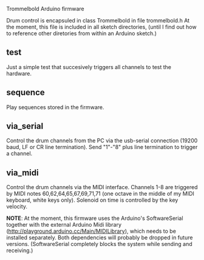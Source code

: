 Trommelbold Arduino firmware

Drum control is encapsuled in class Trommelbold in file trommelbold.h
At the moment, this file is included in all sketch directories, (until
I find out how to reference other diretories from within an Arduino sketch.)


test
----
Just a simple test that succesively triggers all channels to test the hardware.


sequence
--------
Play sequences stored in the firmware.


via_serial
----------
Control the drum channels from the PC via the usb-serial connection
(19200 baud, LF or CR line termination). Send "1"-"8" plus line termination
to trigger a channel.


via_midi
--------
Control the drum channels via the MIDI interface. Channels 1-8 are triggered
by MIDI notes 60,62,64,65,67,69,71,71 (one octave in the middle of my MIDI keyboard,
white keys only). Solenoid on time is controlled by the key velocity.

**NOTE**: At the moment, this firmware uses the Arduino's SoftwareSerial together with
the external Arduino Midi library (http://playground.arduino.cc/Main/MIDILibrary),
which needs to be installed separately. Both dependencies will probably be dropped in
future versions. (SoftwareSerial completely blocks the system while sending and receiving.)



